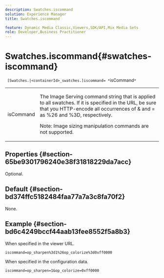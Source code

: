 ```yaml
---
description: Swatches.iscommand
solution: Experience Manager
title: Swatches.iscommand

feature: Dynamic Media Classic,Viewers,SDK/API,Mix Media Sets
role: Developer,Business Practitioner
---
```


# Swatches.iscommand{#swatches-iscommand}

 ` [Swatches.|<containerId>_swatches.]iscommand= *`isCommand`*`

<table id="table_43A84C1044574A6FAB8CE67D71AAD5EC"> 
 <tbody> 
  <tr> 
   <td colname="col1"> <p> <span class="codeph"> <span class="varname"> isCommand</span> </span> </p> </td> 
   <td colname="col2"> <p> The Image Serving command string that is applied to all swatches. If it is specified in the URL, be sure that you HTTP-encode all occurrences of <span class="codeph"> &amp;</span> and <span class="codeph"> =</span> as <span class="codeph"> %26</span> and <span class="codeph"> %3D</span>, respectively. </p> <p> <p>Note:  Image sizing manipulation commands are not supported. </p> </p> </td> 
  </tr> 
 </tbody> 
</table>

## Properties {#section-65be9301796240e38f31818229da7acc}

Optional.

## Default {#section-bd374ffc5182484faa77a7a3c8fa70f2}

None.

## Example {#section-bd6c4249bccf44aab13fee8552f5a8b3}

When specified in the viewer URL.

`iscommand=op_sharpen%3d1%26op_colorize%3d0xff0000`

When specified in the configuration data.

`iscommand=op_sharpen=1&op_colorize=0xff0000` 
